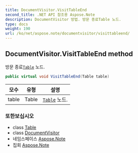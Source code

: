 ```yaml
---
title: DocumentVisitor.VisitTableEnd
second_title: .NET API 참조용 Aspose.Note
description: DocumentVisitor 방법. 방문 종료Table 노드.
type: docs
weight: 190
url: /ko/net/aspose.note/documentvisitor/visittableend/
---
```

## DocumentVisitor.VisitTableEnd method

방문 종료[`Table`](../../table/) 노드.

```csharp
public virtual void VisitTableEnd(Table table)
```

| 모수 | 유형 | 설명 |
| --- | --- | --- |
| table | Table | [`Table`](../../table/) 노드. |

### 또한보십시오

* class [Table](../../table/)
* class [DocumentVisitor](../)
* 네임스페이스 [Aspose.Note](../../documentvisitor/)
* 집회 [Aspose.Note](../../../)


